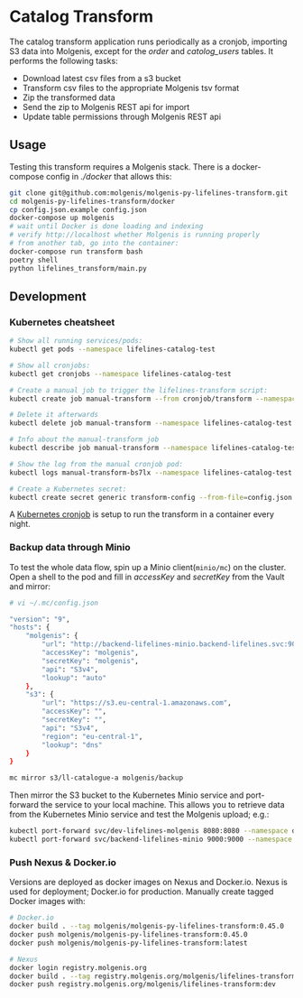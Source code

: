 # Catalog Transform

The catalog transform application runs periodically as a cronjob, importing S3 data
into Molgenis, except for the *order* and *catolog_users* tables.
It performs the following tasks:

* Download latest csv files from a s3 bucket
* Transform csv files to the appropriate Molgenis tsv format
* Zip the transformed data
* Send the zip to Molgenis REST api for import
* Update table permissions through Molgenis REST api

## Usage

Testing this transform requires a Molgenis stack. There is a docker-compose
config in *./docker* that allows this:

```bash
git clone git@github.com:molgenis/molgenis-py-lifelines-transform.git
cd molgenis-py-lifelines-transform/docker
cp config.json.example config.json
docker-compose up molgenis
# wait until Docker is done loading and indexing
# verify http://localhost whether Molgenis is running properly
# from another tab, go into the container:
docker-compose run transform bash
poetry shell
python lifelines_transform/main.py
```

## Development

### Kubernetes cheatsheet

```bash
# Show all running services/pods:
kubectl get pods --namespace lifelines-catalog-test

# Show all cronjobs:
kubectl get cronjobs --namespace lifelines-catalog-test

# Create a manual job to trigger the lifelines-transform script:
kubectl create job manual-transform --from cronjob/transform --namespace lifelines-catalog-test

# Delete it afterwards
kubectl delete job manual-transform --namespace lifelines-catalog-test

# Info about the manual-transform job
kubectl describe job manual-transform --namespace lifelines-catalog-test

# Show the log from the manual cronjob pod:
kubectl logs manual-transform-bs7lx --namespace lifelines-catalog-test

# Create a Kubernetes secret:
kubectl create secret generic transform-config --from-file=config.json --namespace lifelines-catalog-test
```

A [Kubernetes cronjob](https://rancher.molgenis.org:7777/p/c-rrz2w:p-dtpjq/workload/cronjob:lifelines-catalog-test:transform) is setup to run the transform in a
container every night.

### Backup data through Minio

To test the whole data flow, spin up a Minio client(`minio/mc`) on the cluster.
Open a shell to the pod and fill in *accessKey* and *secretKey* from the Vault and mirror:

```bash
# vi ~/.mc/config.json

"version": "9",
"hosts": {
    "molgenis": {
        "url": "http://backend-lifelines-minio.backend-lifelines.svc:9000",
        "accessKey": "molgenis",
        "secretKey": "molgenis",
        "api": "S3v4",
        "lookup": "auto"
    },
    "s3": {
        "url": "https://s3.eu-central-1.amazonaws.com",
        "accessKey": "",
        "secretKey": "",
        "api": "S3v4",
        "region": "eu-central-1",
        "lookup": "dns"
    }
}

mc mirror s3/ll-catalogue-a molgenis/backup
```

Then mirror the S3 bucket to the Kubernetes Minio service and port-forward the
service to your local machine. This allows you to retrieve data from the
Kubernetes Minio service and test the Molgenis upload; e.g.:

```bash
kubectl port-forward svc/dev-lifelines-molgenis 8080:8080 --namespace dev-lifelines
kubectl port-forward svc/backend-lifelines-minio 9000:9000 --namespace backend-lifelines
```

### Push Nexus & Docker.io

Versions are deployed as docker images on Nexus and Docker.io. Nexus is used
for deployment; Docker.io for production. Manually create tagged Docker images
with:

```bash
# Docker.io
docker build . --tag molgenis/molgenis-py-lifelines-transform:0.45.0
docker push molgenis/molgenis-py-lifelines-transform:0.45.0
docker push molgenis/molgenis-py-lifelines-transform:latest

# Nexus
docker login registry.molgenis.org
docker build . --tag registry.molgenis.org/molgenis/lifelines-transform:dev
docker push registry.molgenis.org/molgenis/lifelines-transform:dev
```
